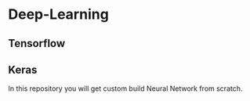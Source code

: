 # Deep-Learning
## Tensorflow
## Keras

In this repository you will get custom build Neural Network from scratch.
